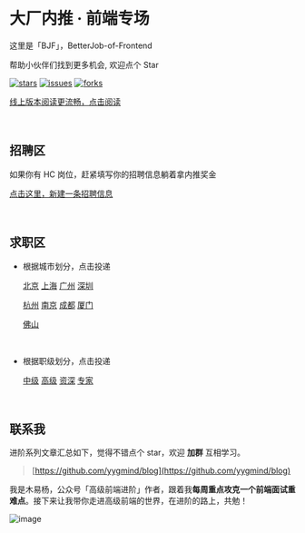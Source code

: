 # 大厂内推 · 前端专场

这里是「BJF」，BetterJob-of-Frontend

帮助小伙伴们找到更多机会, 欢迎点个 Star

[![stars](https://img.shields.io/github/stars/Advanced-Frontend/BetterJob-of-Frontend)](https://github.com/Advanced-Frontend/BetterJob-of-Frontend)  [![issues](https://img.shields.io/github/issues/Advanced-Frontend/BetterJob-of-Frontend)](https://github.com/Advanced-Frontend/BetterJob-of-Frontend/issues)  [![forks](https://img.shields.io/github/forks/Advanced-Frontend/BetterJob-of-Frontend)](https://github.com/Advanced-Frontend/BetterJob-of-Frontend)



[线上版本阅读更流畅，点击阅读](https://muyiy.cn/job)

<br/>


## 招聘区

如果你有 HC 岗位，赶紧填写你的招聘信息躺着拿内推奖金

[点击这里，新建一条招聘信息](https://github.com/Advanced-Frontend/BetterJob-of-Frontend/issues/new?assignees=&labels=&template=add-job-information.md&title=公司名+-+地点+-+岗位级别+-+薪资范围)

<br/>



## 求职区

* 根据城市划分，点击投递

  [北京](https://github.com/Advanced-Frontend/BetterJob-of-Frontend/issues?q=is%3Aissue+is%3Aopen+label%3A北京)    [上海](https://github.com/Advanced-Frontend/BetterJob-of-Frontend/issues?q=is%3Aissue+is%3Aopen+label%3A上海)    [广州](https://github.com/Advanced-Frontend/BetterJob-of-Frontend/issues?q=is%3Aissue+is%3Aopen+label%3A广州)    [深圳](https://github.com/Advanced-Frontend/BetterJob-of-Frontend/issues?q=is%3Aissue+is%3Aopen+label%3A深圳)    

  [杭州](https://github.com/Advanced-Frontend/BetterJob-of-Frontend/issues?q=is%3Aissue+is%3Aopen+label%3A杭州)    [南京](https://github.com/Advanced-Frontend/BetterJob-of-Frontend/issues?q=is%3Aissue+is%3Aopen+label%3A南京)    [成都](https://github.com/Advanced-Frontend/BetterJob-of-Frontend/issues?q=is%3Aissue+is%3Aopen+label%3A成都)    [厦门](https://github.com/Advanced-Frontend/BetterJob-of-Frontend/issues?q=is%3Aissue+is%3Aopen+label%3A厦门)
  
  [佛山](https://github.com/Advanced-Frontend/BetterJob-of-Frontend/issues?q=is%3Aissue+is%3Aopen+label%3A佛山)

<br/>



* 根据职级划分，点击投递

  [中级](https://github.com/Advanced-Frontend/BetterJob-of-Frontend/issues?q=is%3Aissue+is%3Aopen+label%3A中级)    [高级](https://github.com/Advanced-Frontend/BetterJob-of-Frontend/issues?q=is%3Aissue+is%3Aopen+label%3A高级)    [资深](https://github.com/Advanced-Frontend/BetterJob-of-Frontend/issues?q=is%3Aissue+is%3Aopen+label%3A资深)    [专家](https://github.com/Advanced-Frontend/BetterJob-of-Frontend/issues?q=is%3Aissue+is%3Aopen+label%3A专家)

<br/>



## 联系我

进阶系列文章汇总如下，觉得不错点个 star，欢迎 **加群** 互相学习。

> [https://github.com/yygmind/blog](https://github.com/yygmind/blog)

我是木易杨，公众号「高级前端进阶」作者，跟着我**每周重点攻克一个前端面试重难点**。接下来让我带你走进高级前端的世界，在进阶的路上，共勉！

![image](https://github.com/yygmind/blog/raw/master/images/weixin_re.png)

